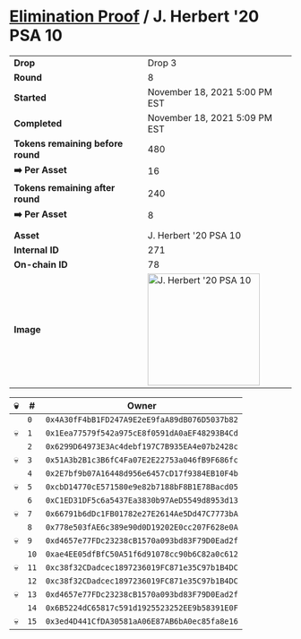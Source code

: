 # [Elimination Proof](./readme.md) / J. Herbert &#039;20 PSA 10

|||
|---|---|
| **Drop** | Drop 3 |
| **Round** | 8 |
| **Started** | November 18, 2021 5:00 PM EST |
| **Completed** | November 18, 2021 5:09 PM EST |
| **Tokens remaining before round** | 480 |
| **➡️ Per Asset** | 16 |
| **Tokens remaining after round** | 240 |
| **➡️ Per Asset** | 8 |
| | |
| **Asset** | J. Herbert &#039;20 PSA 10 |
| **Internal ID** | 271 |
| **On-chain ID** | 78 |
| **Image** | <img src="https://tcdn.blokpax.com/94d9199b-dc62-4c73-a8f7-c7f5f73a001b/6f344f393021c22059a758e96cca041377a70fed5bd683f652a93f905bbbc579.jpg" height="200" alt="J. Herbert &#039;20 PSA 10" /> |


| 💀 | # | Owner |
| --- | --- | --- |
|  | `0` | `0x4A30fF4bB1FD247A9E2eE9faA89dB076D5037b82` |
| 💀 | `1` | `0x1Eea77579f542a975cE8f0591dA0aEF48293B4Cd` |
|  | `2` | `0x6299D64973E3Ac4debf197C7B935EA4e07b2428c` |
| 💀 | `3` | `0x51A3b2B1c3B6fC4Fa07E2E22753a046fB9F686fc` |
|  | `4` | `0x2E7bf9b07A16448d956e6457cD17f9384EB10F4b` |
| 💀 | `5` | `0xcbD14770cE571580e9e82b7188bF8B1E78Bacd05` |
|  | `6` | `0xC1ED31DF5c6a5437Ea3830b97AeD5549d8953d13` |
| 💀 | `7` | `0x66791b6dDc1FB01782e27E2614Ae5Dd47C7773bA` |
|  | `8` | `0x778e503fAE6c389e90d0D19202E0cc207F628e0A` |
| 💀 | `9` | `0xd4657e77FDc23238cB1570a093bd83F79D0Ead2f` |
|  | `10` | `0xae4EE05dfBfC50A51f6d91078cc90b6C82a0c612` |
| 💀 | `11` | `0xc38f32CDadcec1897236019FC871e35C97b1B4DC` |
|  | `12` | `0xc38f32CDadcec1897236019FC871e35C97b1B4DC` |
| 💀 | `13` | `0xd4657e77FDc23238cB1570a093bd83F79D0Ead2f` |
|  | `14` | `0x6B5224dC65817c591d1925523252EE9b58391E0F` |
| 💀 | `15` | `0x3ed4D441CfDA30581aA06E87AB6bA0ec85fa8e16` |
